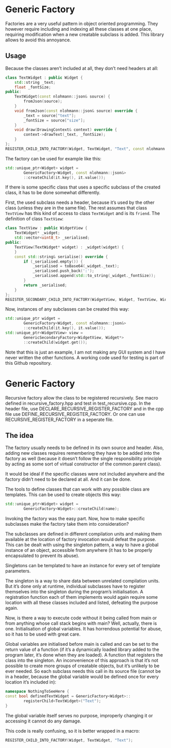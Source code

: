 # Generic Factory

Factories are a very useful pattern in object oriented programming. They however require including and indexing all these classes at one place, requiring modification when a new creatable subclass is added. This library allows to avoid this annoyance.

## Usage

Because the classes aren’t included at all, they don’t need headers at all:

```C++
class TextWidget : public Widget {
	std::string _text;
	float _fontSize;
public:
	TextWidget(const nlohmann::json& source) {
		fromJson(source);
	}
	void fromJson(const nlohmann::json& source) override {
		_text = source["text"];
		_fontSize = source["size"];
	}
	void draw(DrawingContext& context) override {
		context->drawText(_text, _fontSize);
	}
};
REGISTER_CHILD_INTO_FACTORY(Widget, TextWidget, "Text", const nlohmann::json&);
```

The factory can be used for example like this:

```C++
std::unique_ptr<Widget> widget =
		GenericFactory<Widget, const nlohmann::json&>
		::createChild(it.key(), it.value());
```

If there is some specific class that uses a specific subclass of the created class, it has to be done somewhat differently.

First, the used subclass needs a header, because it’s used by the other class (unless they are in the same file). The rest assumes that class `TextView` has this kind of access to class `TextWidget` and is its `friend`. The definition of class `TextView`:

```C++
class TextView : public WidgetView {
	TextWidget* _widget;
	std::vector<uint8_t> _serialised;
public:
	TextView(TextWidget* widget) : _widget(widget) {
	}
	const std::string& serialise() override {
		if (_serialised.empty()) {
			_serialised = toBase64(_widget._text);
			_serialised.push_back(':');
			_serialised.append(std::to_string(_widget._fontSize));
		}
		return _serialised;
	}
};
REGISTER_SECONDARY_CHILD_INTO_FACTORY(WidgetView, Widget, TextView, WidgetView);
```

Now, instances of any subclasses can be created this way:

```C++
std::unique_ptr widget =
		GenericFactory<Widget, const nlohmann::json&>
		::createChild(it.key(), it.value());
std::unique_ptr<WidgetView> view =
		GenericSecondaryFactory<WidgetView, Widget*>
		::createChild(widget.get());
```

Note that this is just an example, I am not making any GUI system and I have never written the other functions. A working code used for testing is part of this Github repository.

# Generic Factory

Recursive factory allow the class to be registered recursively. See macro defined in recursive_factory.hpp and test in test_recursive.cpp. In the header file, use DECLARE_RECURSIVE_REGISTER_FACTORY and in the cpp file use DEFINE_RECURSIVE_REGISTER_FACTORY. Or one can use RECURSIVE_REGISTER_FACTORY in a seperate file.

## The idea

The factory usually needs to be defined in its own source and header. Also, adding new classes requires remembering they have to be added into the factory as well (because it doesn’t follow the single responsibility principle by acting as some sort of virtual constructor of the common parent class).

It would be ideal if the specific classes were not included anywhere and the factory didn’t need to be declared at all. And it can be done.

The tools to define classes that can work with any possible class are templates. This can be used to create objects this way:

```C++
std::unique_ptr<Widget> widget =
		GenericFactory<Widget>::createChild(name);
```

Invoking the factory was the easy part. Now, how to make specific subclasses make the factory take them into consideration?

The subclasses are defined in different compilation units and making them available at the location of factory invocation would defeat the purpose. This can be dealt with using the singleton pattern, a way to have a global instance of an object, accessible from anywhere (it has to be properly encapsulated to prevent its abuse).

Singletons can be templated to have an instance for every set of template parameters.

The singleton is a way to share data between unrelated compilation units. But it’s done only at runtime, individual subclasses have to register themselves into the singleton during the program’s initialisation. A registration function each of them implements would again require some location with all these classes included and listed, defeating the purpose again.

Now, is there a way to execute code without it being called from main or from anything whose call stack begins with main? Well, actually, there is one. Initialisation of global variables. It has horrendous potential for abuse, so it has to be used with great care.

Global variables are initialised before main is called and can be set to the return value of a function (if it’s a dynamically loaded library added to the program later, it’s done when they are loaded). A function that registers the class into the singleton. An inconvenience of this approach is that it’s not possible to create more groups of creatable objects, but it’s unlikely to be ever needed. So each subclass needs this call in its source file (cannot be in a header, because the global variable would be defined once for every location it’s included in):

```C++
namespace NothingToSeeHere {
const bool definedTextWidget = GenericFactory<Widget>::
		registerChild<TextWidget>("Text");
}
```

The global variable itself serves no purpose, improperly changing it or accessing it cannot do any damage.

This code is really confusing, so it is better wrapped in a macro:

```C++
REGISTER_CHILD_INTO_FACTORY(Widget, TextWidget, "Text");
```
